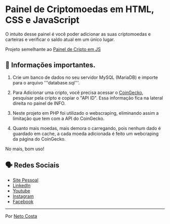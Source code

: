 # Painel de Criptomoedas em HTML, CSS e JavaScript

O intuito desse painel é você poder adicionar as suas criptomoedas e carteiras e verificar o saldo atual em um único lugar.

Projeto semelhante ao [Painel de Cripto em JS](https://netocosta.com.br/projetos/painel_cripto_js/)

## 🚀 Informações importantes.

1. Crie um banco de dados no seu servidor MySQL (MariaDB) e importe para o arquivo '''database.sql'''.

2. Para Adicionar uma cripto, você precisa acessar o [CoinGecko](https://www.coingecko.com/), pesquisar pela cripto e copiar o "API ID". Essa informação fica na lateral direita no painel de INFO.

3. Neste projeto em PHP foi utilizado o webscraping, eliminando assim a limitação que tem com a API do CoinGecko.

4. Quanto mais moedas, mais demora o carregando, pois nenhum dado é guardado em cache, a cada moeda adicionada é feito um webcraping da página do CoinGecko.

No mais, bom uso!

## 🗣️ Redes Sociais

* [Site Pessoal](https://www.netocosta.com.br)
* [LinkedIn](https://www.linkedin.com/in/netocostajp/)
* [Youtube](https://www.youtube.com/@dev.netocosta)
* [Instagram](https://www.instagram.com/netocostajp/)
* [Facebook](https://www.facebook.com/netocostajp/)

---
Por [Neto Costa](https://github.com/netocosta/)
